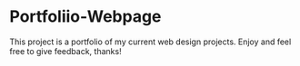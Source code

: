 # Portfoliio-Webpage
This project is a portfolio of my current web design projects.
Enjoy and feel free to give feedback, thanks!
